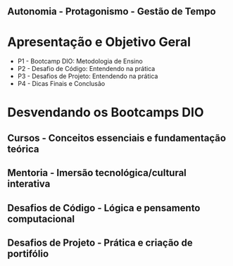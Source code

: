## Autonomia  - Protagonismo - Gestão de Tempo
# Apresentação e Objetivo Geral
- P1 - Bootcamp DIO: Metodologia de Ensino
- P2 - Desafio de Código: Entendendo na prática
- P3 - Desafios de Projeto: Entendendo na prática
- P4 - Dicas Finais e Conclusão

# Desvendando os Bootcamps DIO
## Cursos - Conceitos essenciais e fundamentação teórica
## Mentoria - Imersão tecnológica/cultural interativa
## Desafios de Código - Lógica e pensamento computacional
## Desafios de Projeto - Prática e criação de portifólio